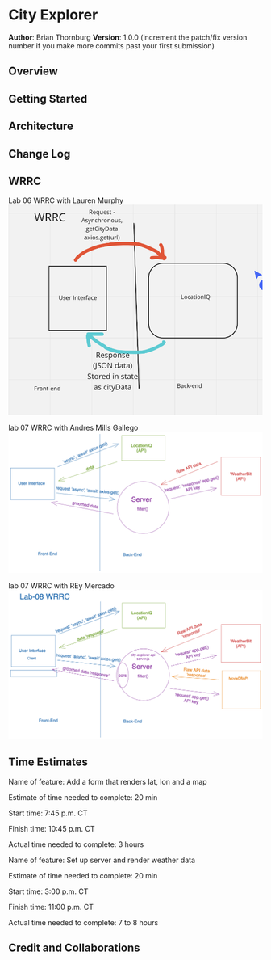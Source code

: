 # City Explorer

**Author**: Brian Thornburg
**Version**: 1.0.0 (increment the patch/fix version number if you make more commits past your first submission)

## Overview
<!-- Provide a high level overview of what this application is and why you are building it, beyond the fact that it's an assignment for this class. (i.e. What's your problem domain?) -->

## Getting Started
<!-- What are the steps that a user must take in order to build this app on their own machine and get it running? -->

## Architecture
<!-- Provide a detailed description of the application design. What technologies (languages, libraries, etc) you're using, and any other relevant design information. -->

## Change Log
<!-- Use this area to document the iterative changes made to your application as each feature is successfully implemented. Use time stamps. Here's an example:

01-01-2001 4:59pm - Application now has a fully-functional express server, with a GET route for the location resource. -->

## WRRC

Lab 06 WRRC with Lauren Murphy
![Data Flow](WRRC-lab-6.png)

lab 07 WRRC with Andres Mills Gallego
![Data Flow](WRRC2-22.png)

lab 07 WRRC with REy Mercado
![Data Flow](WRRC2-23.png)

## Time Estimates

Name of feature: Add a form that renders lat, lon and a map

Estimate of time needed to complete: 20 min

Start time: 7:45 p.m. CT

Finish time: 10:45 p.m. CT

Actual time needed to complete: 3 hours


Name of feature: Set up server and render weather data

Estimate of time needed to complete: 20 min

Start time: 3:00 p.m. CT

Finish time: 11:00 p.m. CT

Actual time needed to complete: 7 to 8 hours
## Credit and Collaborations
